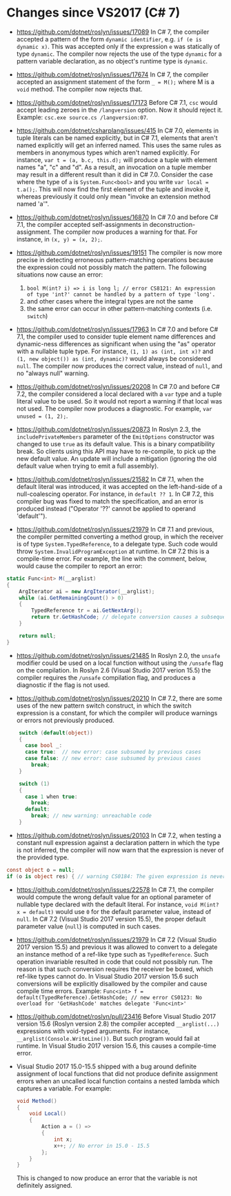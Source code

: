 Changes since VS2017 (C# 7)
===========================

- https://github.com/dotnet/roslyn/issues/17089
In C# 7, the compiler accepted a pattern of the form `dynamic identifier`, e.g. `if (e is dynamic x)`. This was accepted only if the expression `e` was statically of type `dynamic`. The compiler now rejects the use of the type `dynamic` for a pattern variable declaration, as no object's runtime type is `dynamic`.

- https://github.com/dotnet/roslyn/issues/17674 In C# 7, the compiler accepted an assignment statement of the form `_ = M();` where M is a `void` method. The compiler now rejects that.

- https://github.com/dotnet/roslyn/issues/17173 Before C# 7.1, `csc` would accept leading zeroes in the `/langversion` option. Now it should reject it. Example: `csc.exe source.cs /langversion:07`.

- https://github.com/dotnet/csharplang/issues/415
In C# 7.0, elements in tuple literals can be named explicitly, but in C# 7.1, elements that aren't named explicitly will get an inferred named. This uses the same rules as members in anonymous types which aren't named explicitly.
For instance, `var t = (a, b.c, this.d);` will produce a tuple with element names "a", "c" and "d". As a result, an invocation on a tuple member may result in a different result than it did in C# 7.0.
Consider the case where the type of `a` is `System.Func<bool>` and you write `var local = t.a();`. This will now find the first element of the tuple and invoke it, whereas previously it could only mean "invoke an extension method named 'a'".

- https://github.com/dotnet/roslyn/issues/16870 In C# 7.0 and before C# 7.1, the compiler accepted self-assignments in deconstruction-assignment. The compiler now produces a warning for that. For instance, in `(x, y) = (x, 2);`.

- https://github.com/dotnet/roslyn/issues/19151 The compiler is now more precise in detecting erroneous pattern-matching operations because the expression could not possibly match the pattern. The following situations now cause an error:
  1. `bool M(int? i) => i is long l; // error CS8121: An expression of type 'int?' cannot be handled by a pattern of type 'long'.`
  2. and other cases where the integral types are not the same
  3. the same error can occur in other pattern-matching contexts (i.e. `switch`)

 - https://github.com/dotnet/roslyn/issues/17963 In C# 7.0 and before C# 7.1, the compiler used to consider tuple element name differences and dynamic-ness differences as significant when using the "as" operator with a nullable tuple type. For instance, `(1, 1) as (int, int x)?` and `(1, new object()) as (int, dynamic)?` would always be considered `null`. The compiler now produces the correct value, instead of `null`, and no "always null" warning.

- https://github.com/dotnet/roslyn/issues/20208 In C# 7.0 and before C# 7.2, the compiler considered a local declared with a `var` type and a tuple literal value to be used. So it would not report a warning if that local was not used. The compiler now produces a diagnostic. For example, `var unused = (1, 2);`.

- https://github.com/dotnet/roslyn/issues/20873 In Roslyn 2.3, the `includePrivateMembers` parameter of the `EmitOptions` constructor was changed to use `true` as its default value. This is a binary compatibility break. So clients using this API may have to re-compile, to pick up the new default value. An update will include a mitigation (ignoring the old default value when trying to emit a full assembly).

- https://github.com/dotnet/roslyn/issues/21582 In C# 7.1, when the default literal was introduced, it was accepted on the left-hand-side of a null-coalescing operator. For instance, in `default ?? 1`. In C# 7.2, this compiler bug was fixed to match the specification, and an error is produced instead ("Operator '??' cannot be applied to operand 'default'").

- https://github.com/dotnet/roslyn/issues/21979 In C# 7.1 and previous, the compiler permitted converting a method group, in which the receiver is of type `System.TypedReference`, to a delegate type. Such code would throw `System.InvalidProgramException` at runtime. In C# 7.2 this is a compile-time error. For example, the line with the comment, below, would cause the compiler to report an error:
``` c#
static Func<int> M(__arglist)
{
    ArgIterator ai = new ArgIterator(__arglist);
    while (ai.GetRemainingCount() > 0)
    {
        TypedReference tr = ai.GetNextArg();
        return tr.GetHashCode; // delegate conversion causes a subsequent System.InvalidProgramException
    }

    return null;
}
```

- https://github.com/dotnet/roslyn/issues/21485 In Roslyn 2.0, the `unsafe` modifier could be used on a local function without using the `/unsafe` flag on the compilation. In Roslyn 2.6 (Visual Studio 2017 verion 15.5) the compiler requires the `/unsafe` compilation flag, and produces a diagnostic if the flag is not used.

- https://github.com/dotnet/roslyn/issues/20210 In C# 7.2, there are some uses of the new pattern switch construct, in which the switch expression is a constant, for which the compiler will produce warnings or errors not previously produced.
``` c#
    switch (default(object))
    {
      case bool _:
      case true:  // new error: case subsumed by previous cases
      case false: // new error: case subsumed by previous cases
        break;
    }

    switch (1)
    {
      case 1 when true:
        break;
      default:
        break; // new warning: unreachable code
    }
```

- https://github.com/dotnet/roslyn/issues/20103 In C# 7.2, when testing a constant null expression against a declaration pattern in which the type is not inferred, the compiler will now warn that the expression is never of the provided type.
``` c#
const object o = null;
if (o is object res) { // warning CS0184: The given expression is never of the provided ('object') type
```

- https://github.com/dotnet/roslyn/issues/22578 In C# 7.1, the compiler would compute the wrong default value for an optional parameter of nullable type declared with the default literal. For instance, `void M(int? x = default)` would use `0` for the default parameter value, instead of `null`. In C# 7.2 (Visual Studio 2017 version 15.5), the proper default parameter value (`null`) is computed in such cases.

- https://github.com/dotnet/roslyn/issues/21979 In C# 7.2 (Visual Studio 2017 version 15.5) and previous it was allowed to convert to a delegate an instance method of a ref-like type such as `TypedReference`. Such operation invariable resulted in code that could not possibly run. The reason is that such conversion requires the receiver be boxed, which ref-like types cannot do.
In Visual Studio 2017 version 15.6 such conversions will be explicitly disallowed by the compiler and cause compile time errors.
Example: `Func<int> f = default(TypedReference).GetHashCode; // new error CS0123: No overload for 'GetHashCode' matches delegate 'Func<int>'` 
   
- https://github.com/dotnet/roslyn/pull/23416 Before Visual Studio 2017 version 15.6 (Roslyn version 2.8) the compiler accepted `__arglist(...)` expressions with void-typed arguments. For instance, `__arglist(Console.WriteLine())`. But such program would fail at runtime. In Visual Studio 2017 version 15.6, this causes a compile-time error.

- Visual Studio 2017 15.0-15.5 shipped with a bug around definite assignment of local functions that did not produce definite assignment errors when an uncalled local function contains a nested lambda which captures a variable. For example:
    ```csharp
    void Method()
    {
        void Local()
        {
            Action a = () =>
            {
                int x;
                x++; // No error in 15.0 - 15.5
            };
        }
    }
    ```
    This is changed to now produce an error that the variable is not definitely assigned.